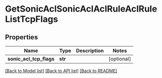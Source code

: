 # GetSonicAclSonicAclAclRuleAclRuleListTcpFlags

## Properties
Name | Type | Description | Notes
------------ | ------------- | ------------- | -------------
**sonic_acl_tcp_flags** | **str** |  | [optional] 

[[Back to Model list]](../README.md#documentation-for-models) [[Back to API list]](../README.md#documentation-for-api-endpoints) [[Back to README]](../README.md)


